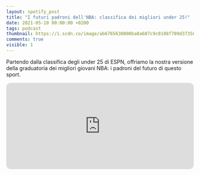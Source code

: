 ```yaml
---
layout: spotify_post
title: "I futuri padroni dell'NBA: classifica dei migliori under 25!"
date: 2021-05-10 00:00:00 +0200
tags: podcast
thumbnail: https://i.scdn.co/image/ab6765630000ba8a607c9c0108f709d37358bfbf
comments: true
visible: 1
---
```


Partendo dalla classifica degli under 25 di ESPN, offriamo la nostra versione della graduatoria dei migliori giovani NBA: i padroni del futuro di questo sport.


<iframe style="border-radius:12px" 
src="https://open.spotify.com/embed/episode/7BLYZE5DAa2Bja1QGGNQvR?utm_source=generator" 
width="100%" height="232" frameBorder="0" allowfullscreen="" 
allow="autoplay; clipboard-write; encrypted-media; fullscreen; picture-in-picture"></iframe>
